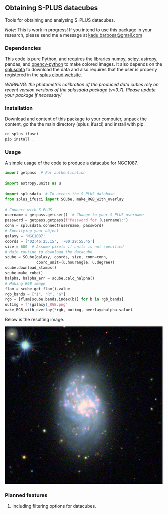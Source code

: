 ## Obtaining S-PLUS datacubes
Tools for obtaining and analysing S-PLUS datacubes.

*Note:* This is work in progress! If you intend to use this package 
in your research, please send me a message at kadu.barbosa@gmail.com

### Dependencies
This code is pure Python, and requires the libraries numpy, scipy, 
astropy, pandas, and [opencv-python](https://pypi.org/project/opencv-python/) to make colored 
images. It also depends on the
[splusdata](https://github.com/Schwarzam/splusdata) to download the data 
and also requires that the user is properly registered in the 
[splus cloud website](https://splus.cloud/). 

*WARNING: the photometric calibration of the produced data cubes rely 
on recent version versions of the splusdata package (v>3.7). Please update 
your package if necessary!* 



### Installation
Download and content of this package to your computer, unpack the content,
go the the main directory (splus_ifusci) and install with pip:

```bash
cd splus_ifusci
pip install .
```
### Usage
A simple usage of the code to produce a datacube for NGC1087.

```python
import getpass  # For authentication

import astropy.units as u

import splusdata  # To access the S-PLUS database
from splus_ifusci import SCube, make_RGB_with_overlay

# Connect with S-PLUS
username = getpass.getuser()  # Change to your S-PLUS username
password = getpass.getpass(f"Password for {username}:")
conn = splusdata.connect(username, password)
# Specifying your object
galaxy = 'NGC1087'
coords = ['02:46:25.15', '-00:29:55.45']
size = 600  # Assume pixels if units is not specified
# Main routine to download the datacube.
scube = SCube(galaxy, coords, size, conn=conn,
              coord_unit=(u.hourangle, u.degree))
scube.download_stamps()
scube.make_cube()
halpha, halpha_err = scube.calc_halpha()
# Making RGB image
flam = scube.get_flam().value
rgb_bands = ["I", "R", "G"]
rgb = [flam[scube.bands.index(b)] for b in rgb_bands]
outimg = f"{galaxy}_RGB.png"
make_RGB_with_overlay(*rgb, outimg, overlay=halpha.value)
```
Below is the resulting image.

![NGC1087](./splus_ifusci/test/NGC1087_RGB.png)

### Planned features
1. Including filtering options for datacubes.
